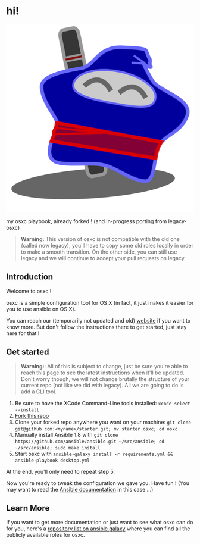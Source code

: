 hi!
===

![ninjabong](ninjastar.jpg "ninjabong")

my osxc playbook, already forked ! (and in-progress porting from legacy-osxc)


> **Warning:** This version of osxc is not compatible with the old one (called now legacy), you'll have to copy some old roles locally in order to make a smooth transition. On the other side, you can still use legacy and we will continue to accept your pull requests on legacy.

## Introduction

Welcome to osxc !

osxc is a simple configuration tool for OS X (in fact, it just makes it easier for you to use ansible on OS X).

You can reach our (temporarily not updated and old) [website](http://osxc.github.io) if you want to know more. But don't follow the instructions there to get started, just stay here for that !

## Get started

> **Warning:**: All of this is subject to change, just be sure you're able to reach this page to see the latest instructions when it'll be updated. Don't worry though, we will not change brutally the structure of your current repo (not like we did with legacy). All we are going to do is add a CLI tool.

1. Be sure to have the XCode Command-Line tools installed: `xcode-select --install`
2. [Fork this repo](https://github.com/osxc/starter/fork)
3. Clone your forked repo anywhere you want on your machine: `git clone git@github.com:<myname>/starter.git; mv starter osxc; cd osxc`
4. Manually install Ansible 1.8 with ``git clone https://github.com/ansible/ansible.git ~/src/ansible; cd ~/src/ansible; sudo make install``
5. Start osxc with `ansible-galaxy install -r requirements.yml && ansible-playbook desktop.yml`

At the end, you'll only need to repeat step 5.

Now you're ready to tweak the configuration we gave you. Have fun ! (You may want to read the [Ansible documentation](http://docs.ansible.com/index.html) in this case ...)

## Learn More

If you want to get more documentation or just want to see what osxc can do for you, here's a [repository list on ansible galaxy](https://galaxy.ansible.com/list#/users/6499) where you can find all the publicly available roles for osxc.

